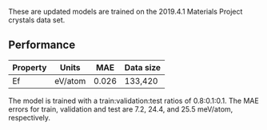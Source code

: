 These are updated models are trained on the 2019.4.1 Materials Project crystals 
data set.

## Performance

| Property | Units      | MAE   | Data size |
|----------|------------|-------|-----------|
| Ef       | eV/atom    | 0.026 | 133,420   |

The model is trained with a train:validation:test ratios of 0.8:0.1:0.1. The 
MAE errors for train, validation and test are 7.2, 24.4, and 25.5 meV/atom, 
respectively.

